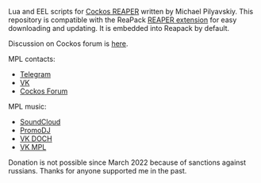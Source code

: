 Lua and EEL scripts for [Cockos REAPER](http://reaper.fm) written by Michael Pilyavskiy.
This repository is compatible with the ReaPack [REAPER extension](http://reapack.com/) for easy downloading and updating. It is embedded into Reapack by default.

Discussion on Cockos forum is [here](https://forum.cockos.com/showthread.php?t=188335).

MPL contacts:
- [Telegram](https://t.me/mplscripts_chat)
- [VK](https://vk.com/michael_pilyavskiy)
- [Cockos Forum](http://forum.cockos.com/member.php?u=70694)

MPL music:
- [SoundCloud](https://soundcloud.com/mpl57)
- [PromoDJ](http://promodj.com/michaelpilyavskiy)
- [VK DOCH](https://vk.com/dochband)
- [VK MPL](https://vk.com/mpl57)

Donation is not possible since March 2022 because of sanctions against russians. Thanks for anyone supported me in the past.